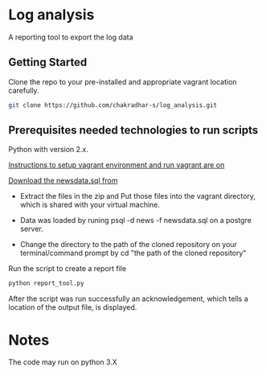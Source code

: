 # Log analysis
A reporting tool to export the log data

## Getting Started
Clone the repo to your pre-installed and appropriate vagrant location carefully.

```sh
git clone https://github.com/chakradhar-s/log_analysis.git
```
## Prerequisites needed technologies to run scripts
Python with version 2.x.

[Instructions to setup vagrant environment and run vagrant are on](https://classroom.udacity.com/nanodegrees/nd004/parts/8d3e23e1-9ab6-47eb-b4f3-d5dc7ef27bf0/modules/bc51d967-cb21-46f4-90ea-caf73439dc59/lessons/5475ecd6-cfdb-4418-85a2-f2583074c08d/concepts/14c72fe3-e3fe-4959-9c4b-467cf5b7c3a0)

[Download the newsdata.sql from](https://d17h27t6h515a5.cloudfront.net/topher/2016/August/57b5f748_newsdata/newsdata.zip)

- Extract the files in the zip and Put those files into the vagrant directory, which is shared with your virtual machine.
- Data was loaded by runing psql -d news -f newsdata.sql on a postgre server.

- Change the directory to the path of the cloned repository on your terminal/command prompt by cd "the path of the cloned repository" 

Run the script to create a report file
```sh
python report_tool.py
```
After the script was run successfully an acknowledgement, which tells a location of the output file, is displayed.

# Notes 
The code may run on python 3.X
